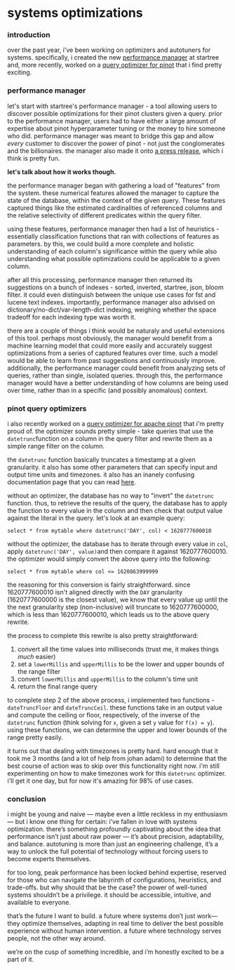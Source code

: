 # systems optimizations

### introduction
over the past year, i've been working on optimizers and autotuners for systems. specifically, i created the new [performance manager](https://startree.ai/resources/automate-real-time-operations) at startree and, more recently, worked on a [query optimizer for pinot](https://github.com/apache/pinot/pull/14385) that i find pretty exciting.

### performance manager
let's start with startree's performance manager - a tool allowing users to discover possible optimizations for their pinot clusters given a query. prior to the performance manager, users had to have either a large amount of expertise about pinot hyperparameter tuning or the money to hire someone who did. performance manager was meant to bridge this gap and allow *every* customer to discover the power of pinot - not just the conglomerates and the billionaires. the manager also made it onto [a press release](https://www.globenewswire.com/news-release/2024/11/20/2984361/0/en/StarTree-Unveils-New-Features-to-Tackle-Data-Management-and-Security-Challenges-for-Scaling-Real-Time-Analytics.html), which i think is pretty fun.

**let's talk about how it works though.**

the performance manager began with gathering a load of "features" from the system. these numerical features allowed the manager to capture the state of the database, within the context of the given query. These features captured things like the estimated cardinalities of referenced columns and the relative selectivity of different predicates within the query filter.

using these features, performance manager then had a list of heuristics - essentially classification functions that ran with collections of features as parameters. by this, we could build a more complete and holistic understanding of each column's significance within the query while also understanding what possible optimizations could be applicable to a given column.

after all this processing, performance manager then returned its suggestions on a bunch of indexes - sorted, inverted, startree, json, bloom filter. it could even distinguish between the unique use cases for fst and lucene text indexes. importantly, performance manager also advised on dictionary/no-dict/var-length-dict indexing, weighing whether the space tradeoff for each indexing type was worth it.

there are a couple of things i think would be naturaly and useful extensions of this tool. perhaps most obviously, the manager would benefit from a machine learning model that could more easily and accurately suggest optimizations from a series of captured features over time. such a model would be able to learn from past suggestions and continuously improve. additionally, the performance manager could benefit from analyzing sets of queries, rather than single, isolated queries. through this, the performance manager would have a better understanding of how columns are being used over time, rather than in a specific (and possibly anomalous) context.

### pinot query optimizers
i also recently worked on a [query optimizer for apache pinot](https://github.com/apache/pinot/pull/14385) that i'm pretty proud of. the optimizer sounds pretty simple - take queries that use the `datetrunc`function on a column in the query filter and rewrite them as a simple range filter on the column.

the `datetrunc` function basically truncates a timestamp at a given granularity. it also has some other parameters that can specify input and output time units and timezones. it also has an inanely confusing documentation page that you can read [here](https://docs.pinot.apache.org/configuration-reference/functions/datetrunc).

without an optimizer, the database has no way to "invert" the `datetrunc` function. thus, to retrieve the results of the query, the database has to apply the function to every value in the column and then check that output value against the literal in the query.
let's look at an example query:
```
select * from mytable where datetrunc('DAY', col) < 1620777600010
```
without the optimizer, the database has to iterate through every value in `col`, apply `datetrunc('DAY', value)`and then compare it against 1620777600010. the optimizer would simply convert the above query into the following:
```
select * from mytable where col <= 1620863999999
```
the reasoning for this conversion is fairly straightforward. since 1620777600010 isn't aligned directly with the `DAY` granularity (1620777600000 is the closest value), we know that every value up until the the next granularity step (non-inclusive) will truncate to 1620777600000, which is less than 1620777600010, which leads us to the above query rewrite.

the process to complete this rewrite is also pretty straightforward:
1. convert all the time values into milliseconds (trust me, it makes things *much* easier)
2. set a `lowerMillis` and `upperMillis` to be the lower and upper bounds of the range filter
3. convert `lowerMillis` and `upperMillis` to the column's time unit
4. return the final range query

to complete step 2 of the above process, i implemented two functions - `dateTruncFloor` and `dateTruncCeil`. these functions take in an output value and compute the ceiling or floor, respectively, of the inverse of the `datetrunc` function (think solving for `x`, given a set `y` value for `f(x) = y`). using these functions, we can determine the upper and lower bounds of the range pretty easily.

it turns out that dealing with timezones is pretty hard. hard enough that it took me 3 months (and a lot of help from johan adami) to determine that the best course of action was to skip over this functionality right now. i'm still experimenting on how to make timezones work for this `datetrunc` optimizer. i'll get it one day, but for now it's amazing for 98% of use cases.

### conclusion
i might be young and naive — maybe even a little reckless in my enthusiasm — but i know one thing for certain: i’ve fallen in love with systems optimization. there’s something profoundly captivating about the idea that performance isn’t just about raw power — it’s about precision, adaptability, and balance. autotuning is more than just an engineering challenge, it’s a way to unlock the full potential of technology without forcing users to become experts themselves.

for too long, peak performance has been locked behind expertise, reserved for those who can navigate the labyrinth of configurations, heuristics, and trade-offs. but why should that be the case? the power of well-tuned systems shouldn’t be a privilege. it should be accessible, intuitive, and available to everyone.

that’s the future I want to build. a future where systems don’t just work—they optimize themselves, adapting in real time to deliver the best possible experience without human intervention. a future where technology serves people, not the other way around.

we’re on the cusp of something incredible, and i’m honestly excited to be a part of it.

